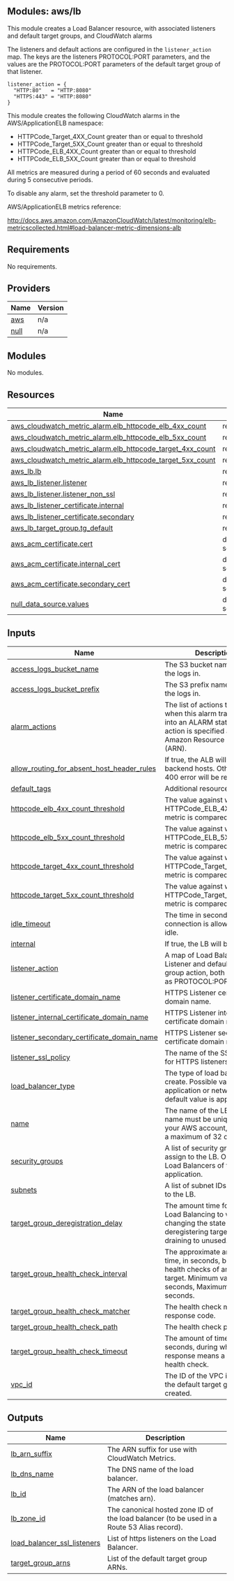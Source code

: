 ## Modules: aws/lb

This module creates a Load Balancer resource, with associated
listeners and default target groups, and CloudWatch alarms

The listeners and default actions are configured in the `listener_action`
map. The keys are the listeners PROTOCOL:PORT parameters, and the values
are the PROTOCOL:PORT parameters of the default target group of that listener.

```
listener_action = {
  "HTTP:80"   = "HTTP:8080"
  "HTTPS:443" = "HTTP:8080"
}
```

This module creates the following CloudWatch alarms in the
AWS/ApplicationELB namespace:

  - HTTPCode\_Target\_4XX\_Count greater than or equal to threshold
  - HTTPCode\_Target\_5XX\_Count greater than or equal to threshold
  - HTTPCode\_ELB\_4XX\_Count greater than or equal to threshold
  - HTTPCode\_ELB\_5XX\_Count greater than or equal to threshold

All metrics are measured during a period of 60 seconds and evaluated
during 5 consecutive periods.

To disable any alarm, set the threshold parameter to 0.

AWS/ApplicationELB metrics reference:

http://docs.aws.amazon.com/AmazonCloudWatch/latest/monitoring/elb-metricscollected.html#load-balancer-metric-dimensions-alb

## Requirements

No requirements.

## Providers

| Name | Version |
|------|---------|
| <a name="provider_aws"></a> [aws](#provider\_aws) | n/a |
| <a name="provider_null"></a> [null](#provider\_null) | n/a |

## Modules

No modules.

## Resources

| Name | Type |
|------|------|
| [aws_cloudwatch_metric_alarm.elb_httpcode_elb_4xx_count](https://registry.terraform.io/providers/hashicorp/aws/latest/docs/resources/cloudwatch_metric_alarm) | resource |
| [aws_cloudwatch_metric_alarm.elb_httpcode_elb_5xx_count](https://registry.terraform.io/providers/hashicorp/aws/latest/docs/resources/cloudwatch_metric_alarm) | resource |
| [aws_cloudwatch_metric_alarm.elb_httpcode_target_4xx_count](https://registry.terraform.io/providers/hashicorp/aws/latest/docs/resources/cloudwatch_metric_alarm) | resource |
| [aws_cloudwatch_metric_alarm.elb_httpcode_target_5xx_count](https://registry.terraform.io/providers/hashicorp/aws/latest/docs/resources/cloudwatch_metric_alarm) | resource |
| [aws_lb.lb](https://registry.terraform.io/providers/hashicorp/aws/latest/docs/resources/lb) | resource |
| [aws_lb_listener.listener](https://registry.terraform.io/providers/hashicorp/aws/latest/docs/resources/lb_listener) | resource |
| [aws_lb_listener.listener_non_ssl](https://registry.terraform.io/providers/hashicorp/aws/latest/docs/resources/lb_listener) | resource |
| [aws_lb_listener_certificate.internal](https://registry.terraform.io/providers/hashicorp/aws/latest/docs/resources/lb_listener_certificate) | resource |
| [aws_lb_listener_certificate.secondary](https://registry.terraform.io/providers/hashicorp/aws/latest/docs/resources/lb_listener_certificate) | resource |
| [aws_lb_target_group.tg_default](https://registry.terraform.io/providers/hashicorp/aws/latest/docs/resources/lb_target_group) | resource |
| [aws_acm_certificate.cert](https://registry.terraform.io/providers/hashicorp/aws/latest/docs/data-sources/acm_certificate) | data source |
| [aws_acm_certificate.internal_cert](https://registry.terraform.io/providers/hashicorp/aws/latest/docs/data-sources/acm_certificate) | data source |
| [aws_acm_certificate.secondary_cert](https://registry.terraform.io/providers/hashicorp/aws/latest/docs/data-sources/acm_certificate) | data source |
| [null_data_source.values](https://registry.terraform.io/providers/hashicorp/null/latest/docs/data-sources/data_source) | data source |

## Inputs

| Name | Description | Type | Default | Required |
|------|-------------|------|---------|:--------:|
| <a name="input_access_logs_bucket_name"></a> [access\_logs\_bucket\_name](#input\_access\_logs\_bucket\_name) | The S3 bucket name to store the logs in. | `string` | n/a | yes |
| <a name="input_access_logs_bucket_prefix"></a> [access\_logs\_bucket\_prefix](#input\_access\_logs\_bucket\_prefix) | The S3 prefix name to store the logs in. | `string` | `""` | no |
| <a name="input_alarm_actions"></a> [alarm\_actions](#input\_alarm\_actions) | The list of actions to execute when this alarm transitions into an ALARM state. Each action is specified as an Amazon Resource Number (ARN). | `list(string)` | `[]` | no |
| <a name="input_allow_routing_for_absent_host_header_rules"></a> [allow\_routing\_for\_absent\_host\_header\_rules](#input\_allow\_routing\_for\_absent\_host\_header\_rules) | If true, the ALB will route to backend hosts. Otherwise, a 400 error will be returned | `string` | `"true"` | no |
| <a name="input_default_tags"></a> [default\_tags](#input\_default\_tags) | Additional resource tags | `map(string)` | `{}` | no |
| <a name="input_httpcode_elb_4xx_count_threshold"></a> [httpcode\_elb\_4xx\_count\_threshold](#input\_httpcode\_elb\_4xx\_count\_threshold) | The value against which the HTTPCode\_ELB\_4XX\_Count metric is compared. | `string` | `"0"` | no |
| <a name="input_httpcode_elb_5xx_count_threshold"></a> [httpcode\_elb\_5xx\_count\_threshold](#input\_httpcode\_elb\_5xx\_count\_threshold) | The value against which the HTTPCode\_ELB\_5XX\_Count metric is compared. | `string` | `"80"` | no |
| <a name="input_httpcode_target_4xx_count_threshold"></a> [httpcode\_target\_4xx\_count\_threshold](#input\_httpcode\_target\_4xx\_count\_threshold) | The value against which the HTTPCode\_Target\_4XX\_Count metric is compared. | `string` | `"0"` | no |
| <a name="input_httpcode_target_5xx_count_threshold"></a> [httpcode\_target\_5xx\_count\_threshold](#input\_httpcode\_target\_5xx\_count\_threshold) | The value against which the HTTPCode\_Target\_5XX\_Count metric is compared. | `string` | `"80"` | no |
| <a name="input_idle_timeout"></a> [idle\_timeout](#input\_idle\_timeout) | The time in seconds that the connection is allowed to be idle. | `string` | `"60"` | no |
| <a name="input_internal"></a> [internal](#input\_internal) | If true, the LB will be internal. | `string` | `true` | no |
| <a name="input_listener_action"></a> [listener\_action](#input\_listener\_action) | A map of Load Balancer Listener and default target group action, both specified as PROTOCOL:PORT. | `map(string)` | n/a | yes |
| <a name="input_listener_certificate_domain_name"></a> [listener\_certificate\_domain\_name](#input\_listener\_certificate\_domain\_name) | HTTPS Listener certificate domain name. | `string` | `""` | no |
| <a name="input_listener_internal_certificate_domain_name"></a> [listener\_internal\_certificate\_domain\_name](#input\_listener\_internal\_certificate\_domain\_name) | HTTPS Listener internal certificate domain name. | `string` | `""` | no |
| <a name="input_listener_secondary_certificate_domain_name"></a> [listener\_secondary\_certificate\_domain\_name](#input\_listener\_secondary\_certificate\_domain\_name) | HTTPS Listener secondary certificate domain name. | `string` | `""` | no |
| <a name="input_listener_ssl_policy"></a> [listener\_ssl\_policy](#input\_listener\_ssl\_policy) | The name of the SSL Policy for HTTPS listeners. | `string` | `"ELBSecurityPolicy-TLS-1-2-2017-01"` | no |
| <a name="input_load_balancer_type"></a> [load\_balancer\_type](#input\_load\_balancer\_type) | The type of load balancer to create. Possible values are application or network. The default value is application. | `string` | `"application"` | no |
| <a name="input_name"></a> [name](#input\_name) | The name of the LB. This name must be unique within your AWS account, can have a maximum of 32 characters. | `string` | n/a | yes |
| <a name="input_security_groups"></a> [security\_groups](#input\_security\_groups) | A list of security group IDs to assign to the LB. Only valid for Load Balancers of type application. | `list(string)` | `[]` | no |
| <a name="input_subnets"></a> [subnets](#input\_subnets) | A list of subnet IDs to attach to the LB. | `list(string)` | n/a | yes |
| <a name="input_target_group_deregistration_delay"></a> [target\_group\_deregistration\_delay](#input\_target\_group\_deregistration\_delay) | The amount time for Elastic Load Balancing to wait before changing the state of a deregistering target from draining to unused. | `string` | `300` | no |
| <a name="input_target_group_health_check_interval"></a> [target\_group\_health\_check\_interval](#input\_target\_group\_health\_check\_interval) | The approximate amount of time, in seconds, between health checks of an individual target. Minimum value 5 seconds, Maximum value 300 seconds. | `string` | `30` | no |
| <a name="input_target_group_health_check_matcher"></a> [target\_group\_health\_check\_matcher](#input\_target\_group\_health\_check\_matcher) | The health check match response code. | `string` | `"200"` | no |
| <a name="input_target_group_health_check_path"></a> [target\_group\_health\_check\_path](#input\_target\_group\_health\_check\_path) | The health check path. | `string` | `"/_healthcheck"` | no |
| <a name="input_target_group_health_check_timeout"></a> [target\_group\_health\_check\_timeout](#input\_target\_group\_health\_check\_timeout) | The amount of time, in seconds, during which no response means a failed health check. | `string` | `5` | no |
| <a name="input_vpc_id"></a> [vpc\_id](#input\_vpc\_id) | The ID of the VPC in which the default target groups are created. | `string` | n/a | yes |

## Outputs

| Name | Description |
|------|-------------|
| <a name="output_lb_arn_suffix"></a> [lb\_arn\_suffix](#output\_lb\_arn\_suffix) | The ARN suffix for use with CloudWatch Metrics. |
| <a name="output_lb_dns_name"></a> [lb\_dns\_name](#output\_lb\_dns\_name) | The DNS name of the load balancer. |
| <a name="output_lb_id"></a> [lb\_id](#output\_lb\_id) | The ARN of the load balancer (matches arn). |
| <a name="output_lb_zone_id"></a> [lb\_zone\_id](#output\_lb\_zone\_id) | The canonical hosted zone ID of the load balancer (to be used in a Route 53 Alias record). |
| <a name="output_load_balancer_ssl_listeners"></a> [load\_balancer\_ssl\_listeners](#output\_load\_balancer\_ssl\_listeners) | List of https listeners on the Load Balancer. |
| <a name="output_target_group_arns"></a> [target\_group\_arns](#output\_target\_group\_arns) | List of the default target group ARNs. |
